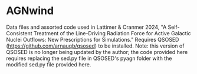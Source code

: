 # AGNwind
Data files and assorted code used in Lattimer &amp; Cranmer 2024, "A Self-Consistent Treatment of the Line-Driving Radiation Force for Active Galactic Nuclei Outflows: New Prescriptions for Simulations."  Requires QSOSED (https://github.com/arnauqb/qsosed) to be installed. Note: this version of QSOSED is no longer being updated by the author; the code provided here requires replacing the sed.py file in QSOSED's pyagn folder with the modified sed.py file provided here.
